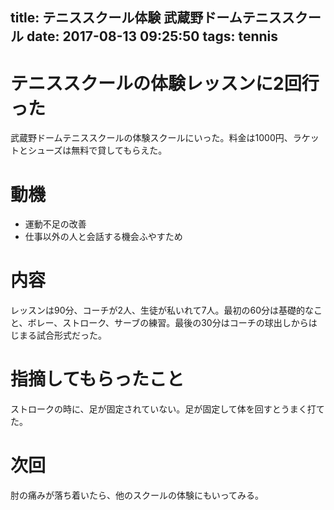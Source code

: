 title: テニススクール体験 武蔵野ドームテニススクール
date: 2017-08-13 09:25:50
tags: tennis
---
# テニススクールの体験レッスンに2回行った
武蔵野ドームテニススクールの体験スクールにいった。料金は1000円、ラケットとシューズは無料で貸してもらえた。

# 動機
* 運動不足の改善
* 仕事以外の人と会話する機会ふやすため

# 内容
レッスンは90分、コーチが2人、生徒が私いれて7人。最初の60分は基礎的なこと、ボレー、ストローク、サーブの練習。最後の30分はコーチの球出しからはじまる試合形式だった。

# 指摘してもらったこと
ストロークの時に、足が固定されていない。足が固定して体を回すとうまく打てた。

# 次回
肘の痛みが落ち着いたら、他のスクールの体験にもいってみる。
